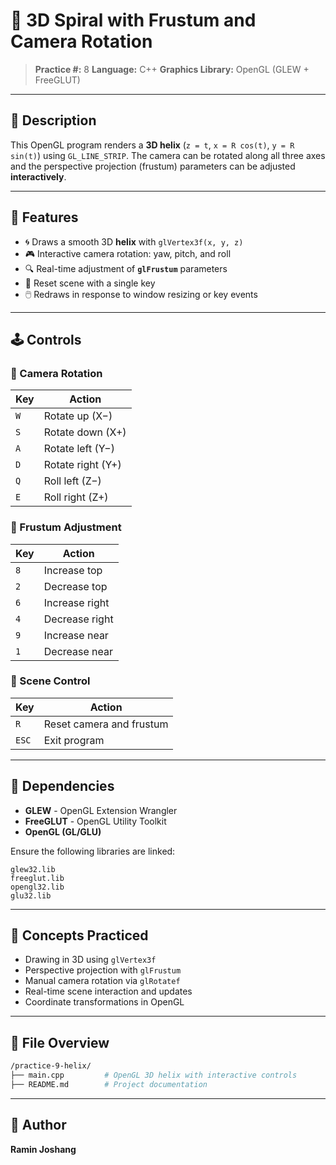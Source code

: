 # 🎢 3D Spiral with Frustum and Camera Rotation

> **Practice #:** 8
> **Language:** C++
> **Graphics Library:** OpenGL (GLEW + FreeGLUT)

---

## 🧩 Description

This OpenGL program renders a **3D helix** (`z = t`, `x = R cos(t)`, `y = R sin(t)`) using `GL_LINE_STRIP`. The camera can be rotated along all three axes and the perspective projection (frustum) parameters can be adjusted **interactively**.

---

## 🎯 Features

* 🌀 Draws a smooth 3D **helix** with `glVertex3f(x, y, z)`
* 🎮 Interactive camera rotation: yaw, pitch, and roll
* 🔍 Real-time adjustment of **`glFrustum`** parameters
* 🔄 Reset scene with a single key
* 🖱️ Redraws in response to window resizing or key events

---

## 🕹️ Controls

### 🔁 Camera Rotation

| Key | Action            |
| --- | ----------------- |
| `W` | Rotate up (X−)    |
| `S` | Rotate down (X+)  |
| `A` | Rotate left (Y−)  |
| `D` | Rotate right (Y+) |
| `Q` | Roll left (Z−)    |
| `E` | Roll right (Z+)   |

### 🔧 Frustum Adjustment

| Key | Action         |
| --- | -------------- |
| `8` | Increase top   |
| `2` | Decrease top   |
| `6` | Increase right |
| `4` | Decrease right |
| `9` | Increase near  |
| `1` | Decrease near  |

### 🔄 Scene Control

| Key   | Action                   |
| ----- | ------------------------ |
| `R`   | Reset camera and frustum |
| `ESC` | Exit program             |

---

## 🧾 Dependencies

* **GLEW** - OpenGL Extension Wrangler
* **FreeGLUT** - OpenGL Utility Toolkit
* **OpenGL (GL/GLU)**

Ensure the following libraries are linked:

```
glew32.lib
freeglut.lib
opengl32.lib
glu32.lib
```

---

## 🧠 Concepts Practiced

* Drawing in 3D using `glVertex3f`
* Perspective projection with `glFrustum`
* Manual camera rotation via `glRotatef`
* Real-time scene interaction and updates
* Coordinate transformations in OpenGL

---

## 📁 File Overview

```bash
/practice-9-helix/
├── main.cpp         # OpenGL 3D helix with interactive controls
├── README.md        # Project documentation
```

---

## 🧠 Author

**Ramin Joshang**